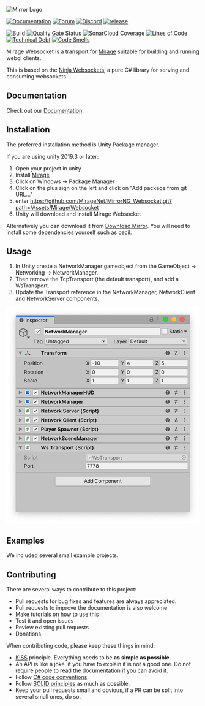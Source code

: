 ![Mirror Logo](https://i.imgur.com/ikP9eYs.png)

[![Documentation](https://img.shields.io/badge/documentation-brightgreen.svg)](https://mirrorng.github.io/MirrorNG_Websocket/)
[![Forum](https://img.shields.io/badge/forum-brightgreen.svg)](https://forum.unity.com/threads/mirror-networking-for-unity-aka-hlapi-community-edition.425437/)
[![Discord](https://img.shields.io/discord/343440455738064897.svg)](https://discordapp.com/invite/N9QVxbM)
[![release](https://img.shields.io/github/release/MirageNet/MirrorNG_Websocket.svg)](https://github.com/MirageNet/MirrorNG_Websocket/releases/latest)

[![Build](https://github.com/MirageNet/MirrorNG_Websocket/workflows/CI/badge.svg)](https://github.com/MirageNet/MirrorNG_Websocket/actions?query=workflow%3ACI)
[![Quality Gate Status](https://sonarcloud.io/api/project_badges/measure?project=MirrorNG_MirrorNG_Websocket&metric=alert_status)](https://sonarcloud.io/dashboard?id=MirrorNG_MirrorNG_Websocket)
[![SonarCloud Coverage](https://sonarcloud.io/api/project_badges/measure?project=MirrorNG_MirrorNG_Websocket&metric=coverage)](https://sonarcloud.io/component_measures?id=MirrorNG_MirrorNG_Websocket&metric=coverage)
[![Lines of Code](https://sonarcloud.io/api/project_badges/measure?project=MirrorNG_MirrorNG_Websocket&metric=ncloc)](https://sonarcloud.io/dashboard?id=MirrorNG_MirrorNG_Websocket)
[![Technical Debt](https://sonarcloud.io/api/project_badges/measure?project=MirrorNG_MirrorNG_Websocket&metric=sqale_index)](https://sonarcloud.io/dashboard?id=MirrorNG_MirrorNG_Websocket)
[![Code Smells](https://sonarcloud.io/api/project_badges/measure?project=MirrorNG_MirrorNG_Websocket&metric=code_smells)](https://sonarcloud.io/dashboard?id=MirrorNG_MirrorNG_Websocket)


Mirage Websocket is a transport for [Mirage](https://github.com/MirageNet/Mirage) suitable for building and running webgl clients.

This is based on the [Ninja Websockets](https://github.com/ninjasource/Ninja.WebSockets), a pure C# library for serving and consuming websockets.

## Documentation
Check out our [Documentation](https://mirrorng.github.io/MirrorNG_Websocket/).

## Installation
The preferred installation method is Unity Package manager.

If you are using unity 2019.3 or later: 

1) Open your project in unity
2) Install [Mirage](https://github.com/MirageNet/Mirage)
3) Click on Windows -> Package Manager
4) Click on the plus sign on the left and click on "Add package from git URL..."
5) enter https://github.com/MirageNet/MirrorNG_Websocket.git?path=/Assets/Mirage/Websocket
6) Unity will download and install Mirage Websocket

Alternatively you can download it from [Download Mirror](https://github.com/MirageNet/MirrorNG_Websocket/releases).  You will need to install some dependencies yourself such as cecil.

## Usage

1) In Unity create a NetworkManager gameobject from the GameObject -> Networking -> NetworkManager.
2) Then remove the TcpTransport (the default transport), and add a WsTransport.
3) Update the Transport reference in the NetworkManager, NetworkClient and NetworkServer components.

![The WebSockets Transport component in the Inspector window](doc/WebsocketTransport.png)

## Examples
We included several small example projects.

## Contributing

There are several ways to contribute to this project:

* Pull requests for bug fixes and features are always appreciated.
* Pull requests to improve the documentation is also welcome
* Make tutorials on how to use this
* Test it and open issues
* Review existing pull requests
* Donations

When contributing code, please keep these things in mind:

* [KISS](https://en.wikipedia.org/wiki/KISS_principle) principle. Everything needs to be **as simple as possible**. 
* An API is like a joke,  if you have to explain it is not a good one.  Do not require people to read the documentation if you can avoid it.
* Follow [C# code conventions](https://docs.microsoft.com/en-us/dotnet/csharp/programming-guide/inside-a-program/coding-conventions).
* Follow [SOLID principles](https://en.wikipedia.org/wiki/SOLID) as much as possible. 
* Keep your pull requests small and obvious,  if a PR can be split into several small ones, do so.


